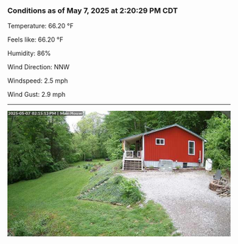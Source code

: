 ### Conditions as of May 7, 2025 at 2:20:29 PM CDT 

Temperature: 66.20 &deg;F

Feels like: 66.20 &deg;F

Humidity: 86%

Wind Direction: NNW

Windspeed: 2.5 mph

Wind Gust: 2.9 mph

---

<img src="./images/latest.jpeg"/>

